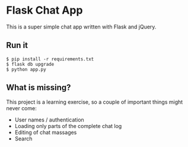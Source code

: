 # Flask Chat App

This is a super simple chat app written with Flask and jQuery.

## Run it

```
$ pip install -r requirements.txt
$ flask db upgrade
$ python app.py
```


## What is missing?

This project is a learning exercise, so a couple of important things might
never come:

* User names / authentication
* Loading only parts of the complete chat log
* Editing of chat massages
* Search
